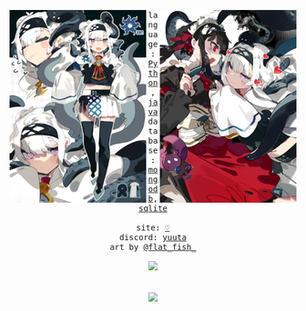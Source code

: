 <div align="center">
  <p float="left">
    <img src="uwu.jpg" width="240" align="left">
    <img src="owo.jpg" width="240" align="right">
  </p>
  <div align="center">
    <samp>
      language:
      <a href="https://www.python.org/">Python</a>,
      <a href="https://www.oracle.com/java/technologies/java-se-glance.html">java</a>
      <br>
      database:
      <a href="https://www.mongodb.com/">mongodb</a>,
      <a href="https://www.sqlite.org/index.html">sqlite</a>
      <br>
      <br>
      site:
      <a href="https://yuuta.com">♡</a><br>
      discord:
      <a href="https://discord.com/users/849854875335393340">yuuta</a><br>
      art by <a href="https://twitter.com/flat_fish_">@flat_fish_</a>
    </samp>
  </div>
  <br>
  <img width="170px" src="https://komarev.com/ghpvc/?username=yuuta-X7&style=for-the-badge&logo=Streamlit&color=FFD580&logo=Bookmeter"/>
  <br>
  <br>
  <br>
  <img src="peko.gif" width="272" align="center">
  <br>
</div>
